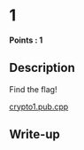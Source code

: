 # 1
**Points : 1**

## Description

Find the flag!

[crypto1.pub.cpp](./crypto1.pub.cpp)

## Write-up

